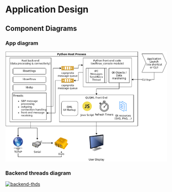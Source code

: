 # Application Design

## Component Diagrams

### App diagram

[![app-diagram](./imgs/export/app-diagram.png)](https://drive.google.com/file/d/11aZuDy7dvDEKAPkXWeGXg00YpBg7DpqJ/view?usp=sharing)

### Backend threads diagram

[![backend-thds](./imgs/export/backend-thds-diagram.png)](https://drive.google.com/file/d/1Jn7S5VWLniMTsRJhd19REdngneNeIjIw/view?usp=sharing)
